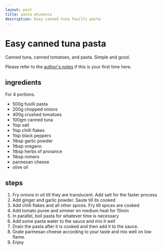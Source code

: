 ```yaml
---
layout: post
title: pasta atunesca
description: Easy canned tuna fusilli pasta
---
```

# Easy canned tuna pasta
Canned tuna, canned tomatoes, and pasta. Simple and good.

Please refer to the [author's notes](https://nchahare.github.io/blog/2022/cooking/) if this is your first time here.

## ingredients 
For 4 portions. 
- 500g fusilli pasta 
- 200g chopped onions
- 400g crushed tomatoes
- 100gm canned tuna 
- 1tsp salt
- 1tsp chilli flakes
- 1tsp black peppers
- 1tbsp garlic powder
- 1tbsp oregano
- 1tbsp herbs of provance
- 1tbsp romero
- parmesan cheese
- olive oil

## steps
1. Fry onions in oil till they are translucent. Add salt for the faster process
2. Add ginger and garlic powder. Saute till its cooked
3. Add chilli flakes and all other spices. Fry till spices are cooked
4. Add tomato puree and simmer on medium heat for 10min
5. In parallel, boil pasta for whatever time is necessary
6. Add some pasta water to the sauce and mix it well 
7. Drain the pasta after it is cooked and then add it to the sauce.
8. Grate parmesan cheese according to your taste and mix well on low flame.
10. Enjoy 